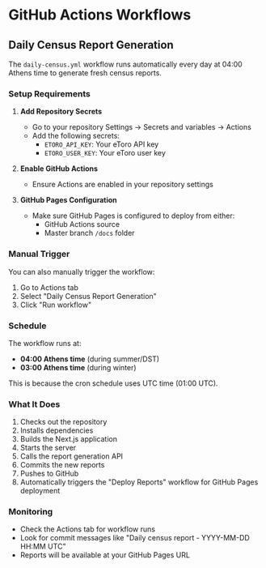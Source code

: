 # GitHub Actions Workflows

## Daily Census Report Generation

The `daily-census.yml` workflow runs automatically every day at 04:00 Athens time to generate fresh census reports.

### Setup Requirements

1. **Add Repository Secrets**
   - Go to your repository Settings → Secrets and variables → Actions
   - Add the following secrets:
     - `ETORO_API_KEY`: Your eToro API key
     - `ETORO_USER_KEY`: Your eToro user key

2. **Enable GitHub Actions**
   - Ensure Actions are enabled in your repository settings

3. **GitHub Pages Configuration**
   - Make sure GitHub Pages is configured to deploy from either:
     - GitHub Actions source
     - Master branch `/docs` folder

### Manual Trigger

You can also manually trigger the workflow:
1. Go to Actions tab
2. Select "Daily Census Report Generation"
3. Click "Run workflow"

### Schedule

The workflow runs at:
- **04:00 Athens time** (during summer/DST)
- **03:00 Athens time** (during winter)

This is because the cron schedule uses UTC time (01:00 UTC).

### What It Does

1. Checks out the repository
2. Installs dependencies
3. Builds the Next.js application
4. Starts the server
5. Calls the report generation API
6. Commits the new reports
7. Pushes to GitHub
8. Automatically triggers the "Deploy Reports" workflow for GitHub Pages deployment

### Monitoring

- Check the Actions tab for workflow runs
- Look for commit messages like "Daily census report - YYYY-MM-DD HH:MM UTC"
- Reports will be available at your GitHub Pages URL